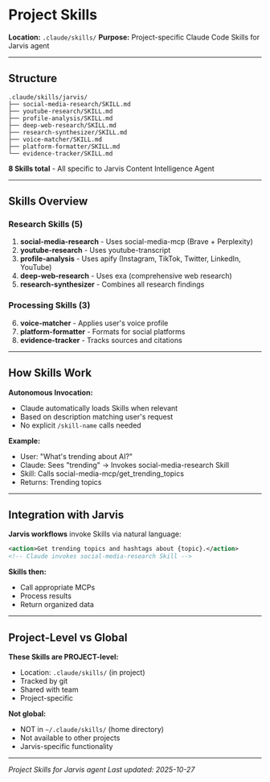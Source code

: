 # Project Skills

**Location:** `.claude/skills/`
**Purpose:** Project-specific Claude Code Skills for Jarvis agent

---

## Structure

```
.claude/skills/jarvis/
├── social-media-research/SKILL.md
├── youtube-research/SKILL.md
├── profile-analysis/SKILL.md
├── deep-web-research/SKILL.md
├── research-synthesizer/SKILL.md
├── voice-matcher/SKILL.md
├── platform-formatter/SKILL.md
└── evidence-tracker/SKILL.md
```

**8 Skills total** - All specific to Jarvis Content Intelligence Agent

---

## Skills Overview

### Research Skills (5)

1. **social-media-research** - Uses social-media-mcp (Brave + Perplexity)
2. **youtube-research** - Uses youtube-transcript
3. **profile-analysis** - Uses apify (Instagram, TikTok, Twitter, LinkedIn, YouTube)
4. **deep-web-research** - Uses exa (comprehensive web research)
5. **research-synthesizer** - Combines all research findings

### Processing Skills (3)

6. **voice-matcher** - Applies user's voice profile
7. **platform-formatter** - Formats for social platforms
8. **evidence-tracker** - Tracks sources and citations

---

## How Skills Work

**Autonomous Invocation:**

- Claude automatically loads Skills when relevant
- Based on description matching user's request
- No explicit `/skill-name` calls needed

**Example:**

- User: "What's trending about AI?"
- Claude: Sees "trending" → Invokes social-media-research Skill
- Skill: Calls social-media-mcp/get_trending_topics
- Returns: Trending topics

---

## Integration with Jarvis

**Jarvis workflows** invoke Skills via natural language:

```xml
<action>Get trending topics and hashtags about {topic}.</action>
<!-- Claude invokes social-media-research Skill -->
```

**Skills then:**

- Call appropriate MCPs
- Process results
- Return organized data

---

## Project-Level vs Global

**These Skills are PROJECT-level:**

- Location: `.claude/skills/` (in project)
- Tracked by git
- Shared with team
- Project-specific

**Not global:**

- NOT in `~/.claude/skills/` (home directory)
- Not available to other projects
- Jarvis-specific functionality

---

_Project Skills for Jarvis agent_
_Last updated: 2025-10-27_
